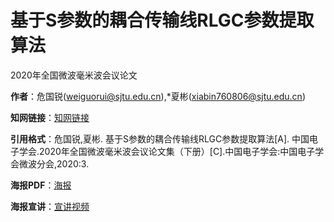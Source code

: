 # 基于S参数的耦合传输线RLGC参数提取算法

2020年全国微波毫米波会议论文

**作者**：危国锐(weiguorui@sjtu.edu.cn),*夏彬(xiabin760806@sjtu.edu.cn)

**知网链接**：[知网链接](https://kns.cnki.net/kcms/detail/detail.aspx?dbcode=CPFD&dbname=CPFDLAST2021&filename=ZDWB202009002117&uniplatform=NZKPT&v=aK8Ty44vwg%25mmd2BRbEvjLJhz4pIqg0%25mmd2Fs7%25mmd2FLKPnIHuDkMYInbxnUkv%25mmd2Fcxp0eqemk%25mmd2Bc%25mmd2FO0zMQnbcF2SI4%3d)

**引用格式**：危国锐,夏彬. 基于S参数的耦合传输线RLGC参数提取算法[A]. 中国电子学会.2020年全国微波毫米波会议论文集（下册）[C].中国电子学会:中国电子学会微波分会,2020:3.

**海报PDF**：[海报](204+危国锐+海报张贴.pdf)

**海报宣讲**：[宣讲视频](doc/poster_4k.mp4)
